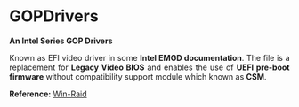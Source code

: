 # GOPDrivers

**An Intel Series GOP Drivers**<p align="justify">Known as EFI video driver in some **Intel EMGD documentation**. The file is a replacement for **Legacy Video BIOS** and enables the use of **UEFI pre-boot firmware** without compatibility support module which known as **CSM**.</div>

**Reference:** [Win-Raid](https://www.win-raid.com/t5360f13-EFI-LAN-BIOS-Intel-GopDriver-modules.html)
